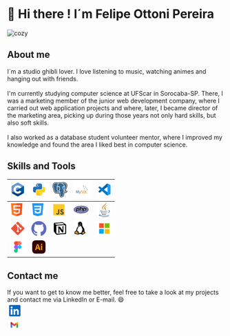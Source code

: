 # 👋 Hi there ! I´m Felipe Ottoni Pereira

<img src="gif 7.gif" style="width: 70%;" alt="cozy" />

## About me

I´m a studio ghibli lover. I love listening to music, watching animes and hanging out with friends. <br><br> I'm currently studying computer science at UFScar in Sorocaba-SP. There, I was a marketing member of the junior web development company, where I carried out web application projects and where, later, I became director of the marketing area, picking up during those years not only hard skills, but also soft skills. <br><br> I also worked as a database student volunteer mentor, where I improved my knowledge and found the area I liked best in computer science.

## Skills and Tools
|  <img src="C_Logo.png" height = "32"/>      | <img src="python.svg" height = "32"/> | <img src="postgresql.svg" height = "35"/> | <img src="mysql.svg" height = "40"/>       | <img src="vscode.svg" height = "32"/>    |
| ------------------------------------------- | ------------------------------------- | ----------------------------------------- | ------------------------------------------ | ---------------------------------------- |
|  <img src="html.png" height = "30"/>        | <img src="css-3.png" height = "30"/>  | <img src="js.svg" height = "30"/>         | <img src="php.png" height = "35"/>         | <img src="java.png" height = "35"/>      |
|  <img src="git.svg" height = "35"/>         | <img src="github.png" height = "35"/> | <img src="notion.svg" height = "35"/>     | <img src="linux_logo2.png" height = "30"/> | <img src="microsoft.svg" height = "35"/> |
|  <img src="figma.svg" height = "35"/>       | <img src="adobe.svg" height = "35"/>  |                                           |                                            |                                          |

## Contact me
If you want to get to know me better, feel free to take a look at my projects and contact me via LinkedIn or E-mail. 😄 <br>
[<img src="linkedin.svg" height = "35"/>](https://www.linkedin.com/in/felipe-ottoni-609793256/) <br>
&nbsp;[<img src="gmail.svg" height = "25"/>](mailto:ottonifefe@gmail.com)
